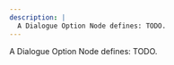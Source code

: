 ```yaml
---
description: |
  A Dialogue Option Node defines: TODO.
---
```


A Dialogue Option Node defines: TODO.
